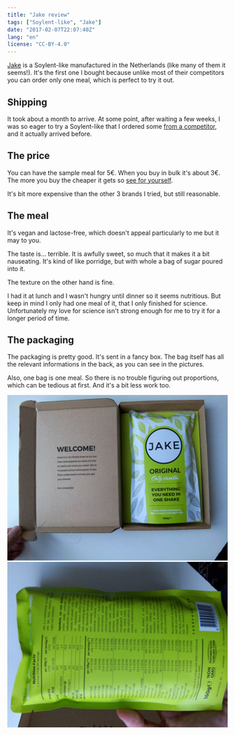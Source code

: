 ```yaml
---
title: "Jake review"
tags: ["Soylent-like", "Jake"]
date: "2017-02-07T22:07:40Z"
lang: "en"
license: "CC-BY-4.0"
---
```


[Jake](https://jakefood.com) is a Soylent-like manufactured in the Netherlands (like many of them it seems!).
It's the first one I bought because unlike most of their competitors you can order only one meal, which is perfect to try it out.

## Shipping

It took about a month to arrive. At some point, after waiting a few weeks, I was so eager to try a Soylent-like that I ordered some [from a competitor](https://getkey.eu/blog/5839f763/queal), and it actually arrived before.

## The price

You can have the sample meal for 5€.
When you buy in bulk it's about 3€. The more you buy the cheaper it gets so [see for yourself](https://jakefood.com/product/jake-original/).

It's bit more expensive than the other 3 brands I tried, but still reasonable.

## The meal

It's vegan and lactose-free, which doesn't appeal particularly to me but it may to you.

The taste is... terrible. It is awfully sweet, so much that it makes it a bit nauseating.
It's kind of like porridge, but with whole a bag of sugar poured into it.

The texture on the other hand is fine.

I had it at lunch and I wasn't hungry until dinner so it seems nutritious.
But keep in mind I only had one meal of it, that I only finished for science. Unfortunately my love for science isn't strong enough for me to try it for a longer period of time.

## The packaging

The packaging is pretty good. It's sent in a fancy box.
The bag itself has all the relevant informations in the back, as you can see in the pictures.

Also, one bag is one meal. So there is no trouble figuring out proportions, which can be tedious at first. And it's a bit less work too.

![box of Jake](jake_box.jpg)
![bag back](jake_back.jpg)
